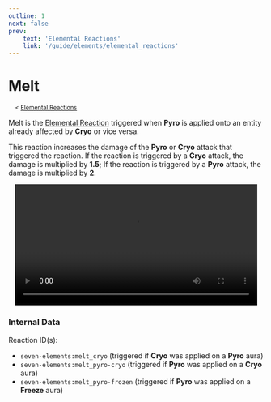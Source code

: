 ```yaml
---
outline: 1
next: false
prev:
    text: 'Elemental Reactions'
    link: '/guide/elements/elemental_reactions'
---
```


# Melt
<sup>&nbsp; &nbsp; < [Elemental Reactions](../elemental_reactions.md)</sup>

Melt is the [Elemental Reaction](../elemental_reactions.md) triggered when <span class="pyro">**Pyro**</span> is applied onto an entity already affected by <span class="cryo">**Cryo**</span> or vice versa.

This reaction increases the damage of the <span class="pyro">**Pyro**</span> or <span class="cryo">**Cryo**</span> attack that triggered the reaction. If the reaction is triggered by a <span class="cryo">**Cryo**</span> attack, the damage is multiplied by **1.5**; If the reaction is triggered by a <span class="pyro">**Pyro**</span> attack, the damage is multiplied by **2**.

<div align="center">
	<video width="95%" height="auto" controls>
		<source src="../../media/elemental_reactions/melt.mp4" type="video/mp4">
		Your browser does not support the video tag.
	</video>
</div>

### Internal Data
  
Reaction ID(s):

- `seven-elements:melt_cryo` (triggered if <span class="cryo">**Cryo**</span> was applied on a <span class="pyro">**Pyro**</span> aura)
- `seven-elements:melt_pyro-cryo` (triggered if <span class="pyro">**Pyro**</span> was applied on a <span class="cryo">**Cryo**</span> aura)
- `seven-elements:melt_pyro-frozen` (triggered if <span class="pyro">**Pyro**</span> was applied on a <span class="cryo">**Freeze**</span> aura)